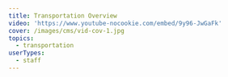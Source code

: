```yaml
---
title: Transportation Overview
video: 'https://www.youtube-nocookie.com/embed/9y96-JwGaFk'
cover: /images/cms/vid-cov-1.jpg
topics:
  - transportation
userTypes:
  - staff
---
```


